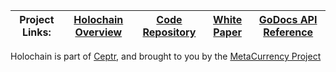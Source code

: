 | Project Links: | [Holochain Overview](http://www.holochain.com) | [Code Repository](http://github.com/metacurrency/holochain) | [White Paper](http://ceptr.org/whitepapers/holochain) | [GoDocs API Reference](https://godoc.org/github.com/metacurrency/holochain) |
|---|---|---|---|---|

Holochain is part of [Ceptr](http://ceptr.org), and brought to you by the [MetaCurrency Project](http://metacurrency.org)